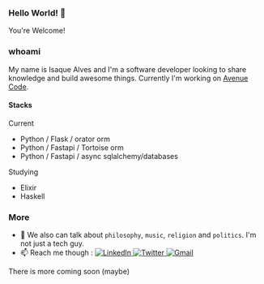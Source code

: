 ### Hello World! 👋

You're Welcome!

### whoami
My name is Isaque Alves and I'm a software developer looking to share knowledge and build awesome things. 
Currently I'm working on <a href="https://www.avenuecode.com/careers/open-positions">Avenue Code</a>.

#### Stacks

Current 
 - Python / Flask / orator orm
 - Python / Fastapi / Tortoise orm
 - Python / Fastapi / async sqlalchemy/databases

Studying
 - Elixir
 - Haskell


### More

- 💬 We also can talk about `philosophy`, `music`, `religion` and `politics`. I'm not just a tech guy.
- 📫 Reach me though : 
    <a href="https://www.linkedin.com/in/isaquealves/" target="_blank">
        <img src="https://img.shields.io/badge/LinkedIn-%230077B5.svg?&style=flat-square&logo=linkedin&logoColor=white&color=071A2C" alt="LinkedIn">
    </a>
    <a href="https://twitter.com/isaqueaves/" target="_blank">
      <img src="https://img.shields.io/badge/Twitter-%231877F2.svg?&style=flat-square&logo=twitter&logoColor=white&color=071A2C" alt="Twitter">
    </a>
     <a href="mailto:isaque.alves@gmail.com" mailto="isaque.alves@gmail.com" target="_blank">
      <img src="https://img.shields.io/badge/Gmail-%231877F2.svg?&style=flat-square&logo=gmail&logoColor=white&color=071A2C" alt="Gmail">
    </a>

There is more coming soon (maybe)
